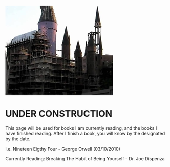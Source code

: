 ![Banner](underconstruction.jpg)

# UNDER CONSTRUCTION

This page will be used for books I am currently reading, and the books I have finished reading. After I finish a book, you will know by the designated by the date.


i.e. Nineteen Eigthy Four - George Orwell (03/10/2010)


Currently Reading: Breaking The Habit of Being Yourself - Dr. Joe Dispenza
